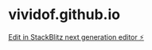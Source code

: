 # vividof.github.io

[Edit in StackBlitz next generation editor ⚡️](https://stackblitz.com/~/github.com/vividof/vividof.github.io)